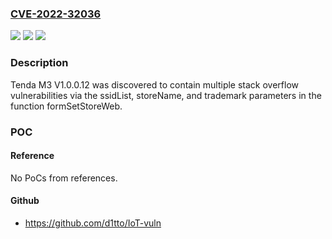 ### [CVE-2022-32036](https://cve.mitre.org/cgi-bin/cvename.cgi?name=CVE-2022-32036)
![](https://img.shields.io/static/v1?label=Product&message=n%2Fa&color=blue)
![](https://img.shields.io/static/v1?label=Version&message=n%2Fa&color=blue)
![](https://img.shields.io/static/v1?label=Vulnerability&message=n%2Fa&color=brighgreen)

### Description

Tenda M3 V1.0.0.12 was discovered to contain multiple stack overflow vulnerabilities via the ssidList, storeName, and trademark parameters in the function formSetStoreWeb.

### POC

#### Reference
No PoCs from references.

#### Github
- https://github.com/d1tto/IoT-vuln

